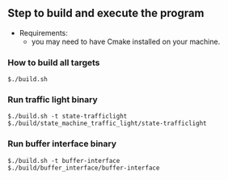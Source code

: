 ## Step to build and execute the program

- Requirements:
    * you may need to have Cmake installed on your machine.

### How to build all targets
```console
$./build.sh
```
### Run traffic light binary
```console
$./build.sh -t state-trafficlight
$./build/state_machine_traffic_light/state-trafficlight
```

### Run buffer interface binary
```console
$./build.sh -t buffer-interface
$./build/buffer_interface/buffer-interface
```